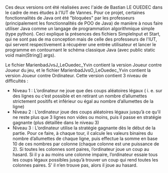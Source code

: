 Ces deux versions ont été réalisées avec l'aide de Bastian LE OUEDEC dans le cadre de mes études à l'IUT de Vannes.
Pour ce projet, certaines fonctionnalités de Java ont été "bloquées" par les professeurs (principalement les fonctionnalités de POO de Java) 
de manière à nous faire utiliser Java comme un langage de programmation algorithmique simple (type python).
Ceci explique la présences des fichiers SimpleInput et Start, qui ne sont pas de ma conception mais de celle des professeurs de l'IUT,
qui servent respectivement à récupérer une entrée utilisateur et lancer le programme en contournant le schéma classique Java (avec public static void main(String[] args).

Le fichier MarienbadJvsJ_LeOuedec_Yvin contient la version Joueur contre Joueur du jeu, et le fichier MarienbadJvsO_LeOuedec_Yvin contient la version Joueur contre Ordinateur.
Cette version contient 3 niveau de difficultés :

- Niveau 1 : L’ordinateur ne joue que des coups aléatoires légaux ( i. e. sur des lignes ou
c’est possible et en retirant un nombre d’allumettes strictement positifs et inférieur ou
égal au nombre d’allumettes de la ligne)
- Niveau 2 : L’ordinateur joue des coups aléatoires légaux jusqu’à ce qu’il ne reste plus
que 3 lignes non vides ou moins, puis il passe en stratégie gagnante (plus détaillée dans
le niveau 3)
- Niveau 3 : L’ordinateur utilise la stratégie gagnante dès le début de la partie.
Pour ce faire, à chaque tour, il calcule les valeurs binaires du nombre d’allumettes de
chaque ligne, puis effectue la somme en base 10 de ces nombres par colonne (chaque
colonne est une puissance de 2).
Si toutes les colonnes sont paires, l’ordinateur joue un coup au hasard.
Si il y a au moins une colonne impaire, l’ordinateur essaie tous les coups légaux
possibles jusqu’à trouver un coup qui rend toutes les colonnes paires.
S' il n’en trouve pas, alors il joue au hasard.
